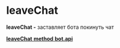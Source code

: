 # leaveChat

**leaveChat -** заставляет бота покинуть чат


[**leaveChat**   **method**   **bot.api** ](https://core.telegram.org/bots/api#leavechat)





